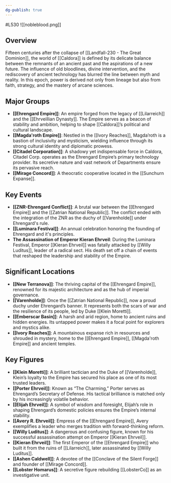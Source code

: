 ```yaml
---
dg-publish: true
---
```

#L530 
![[nobleblood.png]]

## Overview

Fifteen centuries after the collapse of [[Landfall-230 - The Great Dominion]], the world of [[Caldora]] is defined by its delicate balance between the remnants of an ancient past and the aspirations of a new future. The influence of old bloodlines, divine intervention, and the rediscovery of ancient technology has blurred the line between myth and reality. In this epoch, power is derived not only from lineage but also from faith, strategy, and the mastery of arcane sciences.

## Major Groups

- **[[Ehrengard Empire]]**:  An empire forged from the legacy of [[Lilarreich]] and the [[Ehrveillian Dynasty]]. The Empire serves as a beacon of stability and ambition, helping to shape [[Caldora]]’s political and cultural landscape.
- **[[Magda'roth Empire]]**:  Nestled in the [[Ivory Reaches]], Magda’roth is a bastion of inclusivity and mysticism, wielding influence through its strong cultural identity and diplomatic prowess.
- **[[Citadel Corporation]]**:  A shadowy yet indispensable force in Caldora, Citadel Corp. operates as the Ehrengard Empire’s primary technology provider. Its secretive nature and vast network of Departments ensure its pervasive reach.
- **[[Mirage Concord]]**: A theocratic cooperative located in the [[Sunchurn Expanse]].

## Key Events

- **[[ZNR-Ehrengard Conflict]]**:  A brutal war between the [[Ehrengard Empire]] and the [[Zatrian National Republic]]. The conflict ended with the integration of the ZNR as the duchy of [[Varenholde]] under Ehrengard's rule.
- **[[Luminara Festival]]**: An annual celebration honoring the founding of Ehrengard and it's principles.
- **The Assassination of Emperor Kieran Ehrveil**: During the Luminara Festival, Emperor [[Kieran Ehrveil]] was fatally attacked by [[Willy Luditus]], leader of a radical sect. His death set off a chain of events that reshaped the leadership and stability of the Empire.

## Significant Locations

- **[[New Terranova]]**:  The thriving capital of the [[Ehrengard Empire]], renowned for its majestic architecture and as the hub of imperial governance.
- **[[Varenholde]]**:  Once the [[Zatrian National Republic]], now a proud duchy under Ehrengard’s banner. It represents both the scars of war and the resilience of its people, led by Duke [[Klein Moretti]].
- **[[Emberscar Basin]]**: A harsh and arid region, home to ancient ruins and hidden energies. Its untapped power makes it a focal point for explorers and mystics alike.
- **[[Ivory Reaches]]**: A mountainous expanse rich in resources and shrouded in mystery, home to the [[Ehrengard Empire]], [[Magda'roth Empire]] and ancient temples.

## Key Figures

- **[[Klein Moretti]]**: A brilliant tactician and the Duke of [[Varenholde]], Klein’s loyalty to the Empire has secured his place as one of its most trusted leaders.
- **[[Porter Ehrveil]]**: Known as “The Charming,” Porter serves as Ehrengard’s Secretary of Defense. His tactical brilliance is matched only by his increasingly volatile behavior.
- **[[Elijah Ehrveil]]**: A symbol of wisdom and foresight, Elijah’s role in shaping Ehrengard’s domestic policies ensures the Empire’s internal stability.
- **[[Avery R. Ehrveil]]**: Empress of the [[Ehrengard Empire]], Avery exemplifies a leader who merges tradition with forward-thinking reform.
- **[[Willy Luditus]]**: A dangerous and confusing figure, known for his successful assassination attempt on Emperor [[Kieran Ehrveil]].
- **[[Kieran Ehrveil]]**: The first Emperor of the [[Ehrengard Empire]] who built it from the ruins of [[Lilarreich]], later assassinated by [[Willy Luditus]].
- **[[Ashen Caldwell]]**: A devotee of the [[Conclave of the Silent Forge]] and founder of [[Mirage Concord]].
- **[[Lobster Homarus]]**: A secretive figure rebuilding [[LobsterCo]] as an investigative unit.
